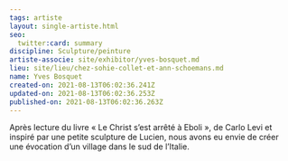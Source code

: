 ```yaml
---
tags: artiste
layout: single-artiste.html
seo:
  twitter:card: summary
discipline: Sculpture/peinture
artiste-associe: site/exhibitor/yves-bosquet.md
lieu: site/lieu/chez-sohie-collet-et-ann-schoemans.md
name: Yves Bosquet
created-on: 2021-08-13T06:02:36.241Z
updated-on: 2021-08-13T06:02:36.253Z
published-on: 2021-08-13T06:02:36.263Z
---
```

<!--StartFragment-->

Après lecture du livre « Le Christ s’est arrêté à Eboli », de Carlo Levi et inspiré par une petite sculpture de Lucien, nous avons eu envie de créer une évocation d’un village dans le sud de l’Italie.



<!--EndFragment-->